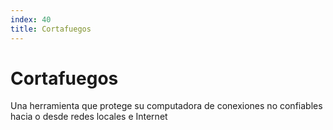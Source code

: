 ```yaml
---
index: 40
title: Cortafuegos
---
```

# Cortafuegos

Una herramienta que protege su computadora de conexiones no confiables hacia o desde redes locales e Internet